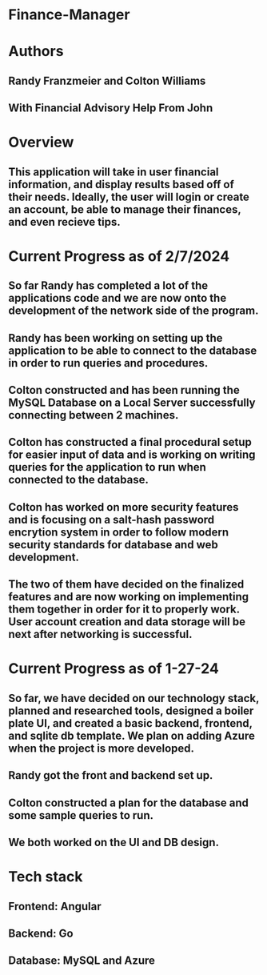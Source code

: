 # Finance-Manager

# Authors
## Randy Franzmeier and Colton Williams

## With Financial Advisory Help From John

# Overview
## This application will take in user financial information, and display results based off of their needs. Ideally, the user will login or create an account, be able to manage their finances, and even recieve tips.

# Current Progress as of 2/7/2024
## So far Randy has completed a lot of the applications code and we are now onto the development of the network side of the program.
## Randy has been working on setting up the application to be able to connect to the database in order to run queries and procedures.
## Colton constructed and has been running the MySQL Database on a Local Server successfully connecting between 2 machines.
## Colton has constructed a final procedural setup for easier input of data and is working on writing queries for the application to run when connected to the database.
## Colton has worked on more security features and is focusing on a salt-hash password encrytion system in order to follow modern security standards for database and web development.
## The two of them have decided on the finalized features and are now working on implementing them together in order for it to properly work. User account creation and data storage will be next after networking is successful.

# Current Progress as of 1-27-24
## So far, we have decided on our technology stack, planned and researched tools, designed a boiler plate UI, and created a basic backend, frontend, and sqlite db template. We plan on adding Azure when the project is more developed.
## Randy got the front and backend set up.
## Colton constructed a plan for the database and some sample queries to run.
## We both worked on the UI and DB design.

# Tech stack
## Frontend: Angular
## Backend: Go
## Database: MySQL and Azure


